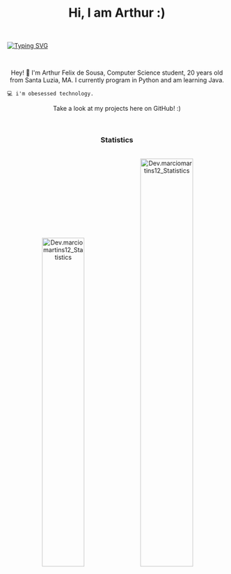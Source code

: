 
<h1 align="center">Hi, I am Arthur :)</h1>
<br>

[![Typing SVG](https://readme-typing-svg.herokuapp.com/?color=34b1eb&size=35&center=true&vCenter=true&width=1000&lines=HELLO,+My+name+is+Arthur;I'm+20+years+old;I'm+from+Brazil;Be+Welcome!+:%29)](https://git.io/typing-svg)



<br>
<p align="center">Hey! 👋 I'm Arthur Felix de Sousa, Computer Science student, 20 years old from Santa Luzia, MA. 
I currently program in Python and am learning Java.
</p>

    💻 i'm obesessed technology.
    
<p align="center">Take a look at my projects here on GitHub! :)

</p>

<br>
<div align="center" width="100%">
    <h3 align="center">Statistics</h3>
    <br>
    <img width="0%" src="https://streak-stats.demolab.com/?user=thurflecks&theme=transparent" alt="Dev.thurflecks_Statistics"/>
    <img width="44%"  src="https://github-readme-stats-git-masterrstaa-rickstaa.vercel.app/api/top-langs?username=thurflecks&show_icons=true&locale=en&layout=compact&theme=transparent" alt="Dev.marciomartins12_Statistics"/>  
    <img width="49%" padding="0" src="https://github-readme-stats-git-masterrstaa-rickstaa.vercel.app/api?username=thurflecks&show_icons=true&locale=en&theme=transparent" alt="Dev.marciomartins12_Statistics"/>
